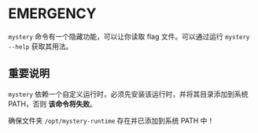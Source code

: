 # EMERGENCY

`mystery` 命令有一个隐藏功能，可以让你读取 flag 文件。可以通过运行 `mystery --help` 获取其用法。

## 重要说明

`mystery` 依赖一个自定义运行时，必须先安装该运行时，并将其目录添加到系统 PATH，否则 **该命令将失败**。

确保文件夹 `/opt/mystery-runtime` 存在并已添加到系统 PATH 中！
